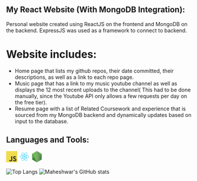 ## My React Website (With MongoDB Integration):

Personal website created using ReactJS on the frontend and MongoDB on the backend. ExpressJS was used as a framework to connect to backend.

# Website includes:
- Home page that lists my github repos, their date committed, their descriptions, as well as a link to each repo page.
- Music page that has a link to my music youtube channel as well as displays the 12 most recent uploads to the channel( This had to be done manually, since the Youtube API only allows a few requests per day on the free tier).
- Resume page with a list of Related Coursework and experience that is sourced from my MongoDB backend and dynamically updates based on input to the database.

## Languages and Tools:
<code><img height="30" alt="javascript" src="https://raw.githubusercontent.com/github/explore/80688e429a7d4ef2fca1e82350fe8e3517d3494d/topics/javascript/javascript.png"></code>
<code><img height="30" alt="react" src="https://raw.githubusercontent.com/github/explore/80688e429a7d4ef2fca1e82350fe8e3517d3494d/topics/react/react.png"></code>
<code><img height="30" alt="nodejs" src="https://raw.githubusercontent.com/github/explore/80688e429a7d4ef2fca1e82350fe8e3517d3494d/topics/nodejs/nodejs.png"></code>  

![Top Langs](https://github-readme-stats.vercel.app/api/top-langs/?username=MChandra111&layout=donut)
![Maheshwar's GitHub stats](https://github-readme-stats.vercel.app/api?username=MChandra111&show_icons=true&theme=tokyonight&rank_icon=github&include_all_commits=true)
